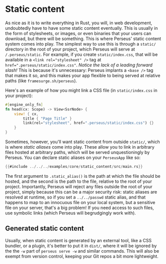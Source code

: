 # Static content

As nice as it is to write everything in Rust, you will, in web development, undoubtedly have to have some static content eventually. This is usually in the form of stylesheets, or images, or even binaries that your users can download, but there will be something. This is where Perseus' static content system comes into play. The simplest way to use this is through a `static/` directory in the root of your project, which Perseus will serve at `/.perseus/static`. For example, if you create `static/index.css`, that will be available in a `<link rel="stylesheet" />` tag at `href=".perseus/static/index.css"`. *Notice the lack of a leading forward slash!* This is because it's unnecessary: Perseus implants a `<base />` tag that makes it so, and this makes your app flexible to being served at relative paths (like `framesurge.sh/perseus`).

Here's an example of how you might link a CSS file (in `static/index.css` in your project):

```rust
#[engine_only_fn]
fn head(cx: Scope) -> View<SsrNode> {
    view! { cx,
        title { "Page Title" }
        link(rel="stylesheet", href=".perseus/static/index.css") {}
    }
}
```

Sometimes, however, you'll want static content from outside `static/`, which is where *static aliases* come into play. These allow you to link in arbitrary files hosted at arbitrary paths, which will be served unquestioningly by Perseus. You can declare static aliases on your `PerseusApp` like so:

```rust
{{#include ../../../examples/core/static_content/src/main.rs}}
```

The first argument to `.static_alias()` is the path at which the file should be hosted, and the second is the path to the file, relative to the root of your project. Importantly, Perseus will reject any files outside the root of your project, simply because this can be a major security risk: static aliases are resolved at runtime, so if you set a `../../passwd` static alias, and that happens to map to an innocuous file on your local system, but a sensitive file on your server, that's a big problem! If you need access to such files, use symbolic links (which Perseus will begrudgingly work with).

## Generated static content

Usually, when static content is generated by an external tool, like a CSS bundler, or a plugin, it's better to put it in `dist/`, where it will be ignored by the the `-w` part of `perseus serve -w` and similar commands. This will also be exempt from version control, keeping your Git repos a bit more lightweight.
